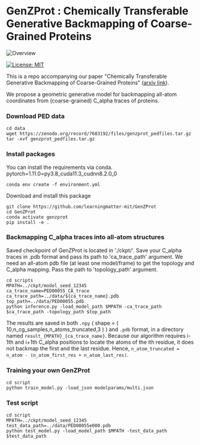 # GenZProt : Chemically Transferable Generative Backmapping of Coarse-Grained Proteins

![Overview](./overview.png)  

[//]: # (Badges)
[![License: MIT](https://img.shields.io/badge/License-MIT-yellow.svg)](https://opensource.org/licenses/MIT)

This is a repo accompanying our paper "Chemically Transferable Generative Backmapping of Coarse-Grained Proteins" ([arxiv link](https://arxiv.org/abs/2303.01569)). 

We propose a geometric generative model for backmapping all-atom coordinates from (coarse-grained) C_alpha traces of proteins.

### Download PED data
```
cd data
wget https://zenodo.org/record/7683192/files/genzprot_pedfiles.tar.gz
tar -xvf genzprot_pedfiles.tar.gz
```

### Install packages  

You can install the requirements via conda. 
pytorch=1.11.0=py3.8_cuda11.3_cudnn8.2.0_0
```
conda env create -f environment.yml
```

Download and install this package
```
git clone https://github.com/learningmatter-mit/GenZProt
cd GenZProt
conda activate genzprot
pip install -e . 
```

### Backmapping C_alpha traces into all-atom structures  

Saved checkpoint of GenZProt is located in './ckpt/'. 
Save your C_alpha traces in .pdb format and pass its path to 'ca_trace_path' argument.
We need an all-atom pdb file (at least one model/frame) to get the topology and C_alpha mapping. Pass the path to 'topology_path' argument.   
```
cd scripts
MPATH=../ckpt/model_seed_12345
ca_trace_name=PED00055_CA_trace
ca_trace_path=../data/${ca_trace_name}.pdb
top_path=../data/PED00055.pdb
python inference.py -load_model_path $MPATH -ca_trace_path $ca_trace_path -topology_path $top_path
```
The results are saved in both ```.npy``` ( shape = ( 10,n_cg_samples,n_atoms_truncated,3 ) ) and ```.pdb``` format, in a directory named ```result_{MPATH}_{ca_trace_name}```. Because our algorithm requires i-1th and i+1th C_alpha positions to locate the atoms of the ith residue, it does not backmap the first and the last residue. Hence, ```n_atom_truncated = n_atom - (n_atom_first_res + n_atom_last_res)```.     


### Training your own GenZProt
```
cd script
python train_model.py -load_json modelparams/multi.json
```

### Test script
```
cd script
MPATH=../ckpt/model_seed_12345
test_data_path=../data/PED00055e000.pdb
python test_model.py -load_model_path $MPATH -test_data_path $test_data_path
```
